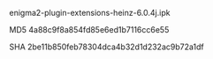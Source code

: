 enigma2-plugin-extensions-heinz-6.0.4j.ipk

MD5 4a88c9f8a854fd85e6ed1b7116cc6e55

SHA 2be11b850feb78304dca4b32d1d232ac9b72a1df
